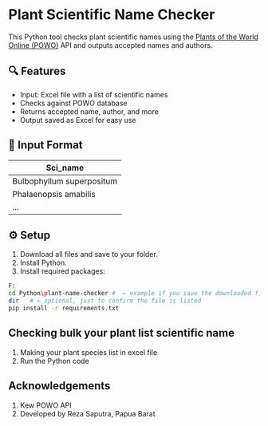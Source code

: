 # Plant Scientific Name Checker

This Python tool checks plant scientific names using the [Plants of the World Online (POWO)](https://powo.science.kew.org) API and outputs accepted names and authors.

## 🔍 Features

- Input: Excel file with a list of scientific names
- Checks against POWO database
- Returns accepted name, author, and more
- Output saved as Excel for easy use

## 📂 Input Format

| Sci_name           |
|---------------------------|
| Bulbophyllum superpositum |
| Phalaenopsis amabilis     |
| ...                       |

## ⚙️ Setup
1. Download all files and save to your folder.
2. Install Python.
3. Install required packages:

```bash
F:
cd Python\plant-name-checker #  ← example if you save the downloaded files into "F:\Python\plant-name-checker" folder
dir   # ← optional, just to confirm the file is listed
pip install -r requirements.txt
```

## Checking bulk your plant list scientific name
1. Making your plant species list in excel file
2. Run the Python code

## Acknowledgements
1. Kew POWO API
2. Developed by Reza Saputra, Papua Barat
